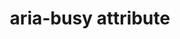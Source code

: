 ---
{
  "title": "aria-busy attribute",
  "description": "Indicates an element is being modified and that assistive technologies MAY want to wait until the modifications are complete before exposing them to the user.",
  "category": "aria",
  "keywords": "aria-busy attribute",
  "last_test_date": "2021-03-01",
  "test_results_url": "https://a11ysupport.io/tech/aria/aria-busy_attribute",
  "test_url": "https://a11ysupport.io/tech/aria/aria-busy_attribute",
  "notes_by_num": {
    "1": "Didn't convey the \"true\" value"
  },
  "stats": {
    "jaws": {
      "chrome": {
        "84": "y"
      },
      "edge": {
        "91": "y"
      },
      "ie": {
        "11": "a #1"
      },
      "firefox": {
        "86": "y"
      }
    },
    "narrator": {
      "edge": {
        "88": "a #1"
      }
    },
    "nvda": {
      "chrome": {
        "91": "a #1"
      },
      "edge": {
        "91": "a #1"
      },
      "firefox": {
        "86": "a #1"
      }
    },
    "orca": {
      "firefox": {
        "86": "a #1"
      }
    },
    "talkback": {
      "and_chr": {
        "88": "a #1"
      }
    },
    "vo_ios": {
      "ios_saf": {
        "14.4": "a #1"
      }
    },
    "vo_macos": {
      "safari": {
        "14.0.3": "a #1"
      }
    }
  },
  "links": {
    "ARIA spec for aria-busy": "https://www.w3.org/TR/wai-aria-1.1/#aria-busy"
  }
}
---